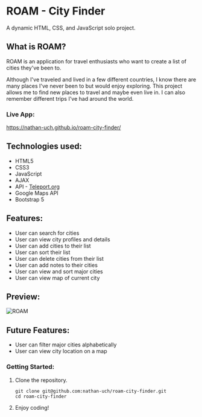 # ROAM - City Finder

A dynamic HTML, CSS, and JavaScript solo project.

## What is ROAM?
ROAM is an application for travel enthusiasts who want to create a list of cities they've been to.

Although I've traveled and lived in a few different countries, I know there are many places I've never been to but would enjoy exploring. This project allows me to find new places to travel and maybe even live in. I can also remember different trips I've had around the world.

### Live App:
https://nathan-uch.github.io/roam-city-finder/

## Technologies used:
* HTML5
* CSS3
* JavaScript
* AJAX
* API - [Teleport.org](https://developers.teleport.org/)
* Google Maps API
* Bootstrap 5

## Features:
* User can search for cities
* User can view city profiles and details
* User can add cities to their list
* User can sort their list
* User can delete cities from their list
* User can add notes to their cities
* User can view and sort major cities
* User can view map of current city

## Preview:
![ROAM](assets/demo.gif)

## Future Features:
* User can filter major cities alphabetically
* User can view city location on a map

### Getting Started:
1. Clone the repository.
    ```shell
    git clone git@github.com:nathan-uch/roam-city-finder.git
    cd roam-city-finder
    ```
2. Enjoy coding!
